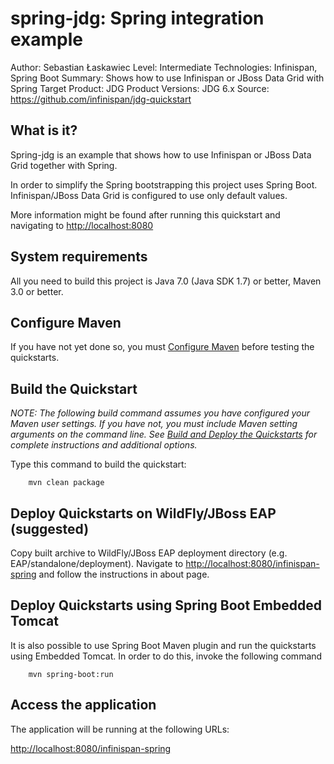 spring-jdg: Spring integration example
====================================
Author: Sebastian Łaskawiec
Level: Intermediate
Technologies: Infinispan, Spring Boot
Summary: Shows how to use Infinispan or JBoss Data Grid with Spring
Target Product: JDG
Product Versions: JDG 6.x
Source: <https://github.com/infinispan/jdg-quickstart>

What is it?
-----------

Spring-jdg is an example that shows how to use Infinispan or JBoss Data Grid together with Spring.

In order to simplify the Spring bootstrapping this project uses Spring Boot.
Infinispan/JBoss Data Grid is configured to use only default values.

More information might be found after running this quickstart and navigating to <http://localhost:8080>

System requirements
-------------------

All you need to build this project is Java 7.0 (Java SDK 1.7) or better, Maven 3.0 or better.

Configure Maven
---------------

If you have not yet done so, you must [Configure Maven](../../README.md#configure-maven) before testing the quickstarts.

Build the Quickstart
--------------------

_NOTE: The following build command assumes you have configured your Maven user settings. If you have not, you must
include Maven setting arguments on the command line. See [Build and Deploy the Quickstarts](../../README.md#build-and-deploy-the-quickstarts)
for complete instructions and additional options._

Type this command to build the quickstart:

        mvn clean package

Deploy Quickstarts on WildFly/JBoss EAP (suggested)
---------------------------------------------------

Copy built archive to WildFly/JBoss EAP deployment directory (e.g. EAP/standalone/deployment).
Navigate to <http://localhost:8080/infinispan-spring> and follow the instructions in about page.

Deploy Quickstarts using Spring Boot Embedded Tomcat
----------------------------------------------------

It is also possible to use Spring Boot Maven plugin and run the quickstarts using Embedded Tomcat.
In order to do this, invoke the following command

        mvn spring-boot:run

Access the application
-------------------------------

The application will be running at the following URLs:

   <http://localhost:8080/infinispan-spring>
